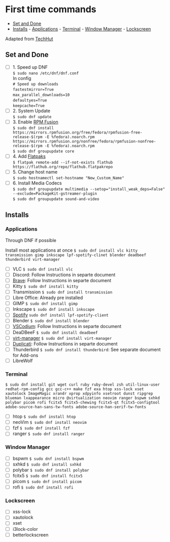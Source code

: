 # First time commands

<!-- TOC -->
- [Set and Done](#set-and-done)
- [Installs](#installs)
       - [Applications](#applications)
       - [Terminal](#terminal)
       - [Window Manager](#window-manager)
       - [Lockscreen](#lockscreen)
<!-- /TOC -->

Adapted from [TechHut](https://www.youtube.com/watch?v=RrRpXs2pkzg&t=2s)

## Set and Done

- [ ] 1\. Speed up DNF  
       `$ sudo nano /etc/dnf/dnf.conf`  
       In config  
       `# Speed up downloads`  
       `fastestmirror=True`  
       `max_parallel_downloads=10`  
       `defaultyes=True`  
       `keepcache=True`
- [ ] 2\. System Update  
       `$ sudo dnf update`
- [ ] 3\. Enable [RPM Fusion](https://rpmfusion.org/Configuration)  
       `$ sudo dnf install https://mirrors.rpmfusion.org/free/fedora/rpmfusion-free-release-$(rpm -E %fedora).noarch.rpm https://mirrors.rpmfusion.org/nonfree/fedora/rpmfusion-nonfree-release-$(rpm -E %fedora).noarch.rpm`  
       `$ sudo dnf groupupdate core`
- [ ] 4\. Add [Flatpaks](https://flatpak.org/setup/Fedora)  
       `$ flatpak remote-add --if-not-exists flathub https://flathub.org/repo/flathub.flatpakrepo`
- [ ] 5\. Change host name  
       `$ sudo hostnamectl set-hostname "New_Custom_Name"`
- [ ] 6\. Install Media Codecs  
       `$ sudo dnf groupupdate multimedia --setop="install_weak_deps=False" --exclude=PackageKit-gstreamer-plugin`  
       `$ sudo dnf groupupdate sound-and-video`

## Installs

### Applications

Through DNF if possible

Install most applications at once `$ sudo dnf install vlc kitty transmission gimp inkscape lpf-spotify-clinet blender deadbeef thunderbird virt-manager `

- [ ] VLC `$ sudo dnf install vlc`
- [ ] Discord: Follow Instructions in separte document
- [ ] [Brave](https://brave.com/linux/): Follow Instructions in separte document
- [ ] Kitty `$ sudo dnf install kitty`
- [ ] Transmission `$ sudo dnf install transmission`
- [ ] Libre Office: Already pre installed
- [ ] GIMP `$ sudo dnf install gimp`
- [ ] Inkscape `$ sudo dnf install inkscape`
- [ ] [Spotify](https://docs.fedoraproject.org/en-US/quick-docs/installing-spotify/) `sudo dnf install lpf-spotify-client`
- [ ] Blender `$ sudo dnf install blender`
- [ ] [VSCodium](https://vscodium.com/): Follow Instructions in separte document
- [ ] DeaDBeeF `$ sudo dnf install deadbeef`
- [ ] [virt-manager](https://virt-manager.org/) `$ sudo dnf install virt-manager`
- [ ] [Duplicati](https://www.duplicati.com/): Follow Instructions in separte document
- [ ] Thunderbird `$ sudo dnf install thunderbird`: See separate document for Add-ons
- [ ] LibreWolf

### Terminal

`$ sudo dnf install git wget curl ruby ruby-devel zsh util-linux-user redhat-rpm-config gcc gcc-c++ make fzf exa htop xss-lock xset xautolock ImageMagic xrandr xprop xdpyinfo xsetroot dunst ripgrep blueman lxappearance micro @virtualization neovim ranger bspwm sxhkd polybar picom rofi fcitx5 fcitx5-chewing fcitx5-qt fcitx5-configtool adobe-source-han-sans-tw-fonts adobe-source-han-serif-tw-fonts `

- [ ] htop `$ sudo dnf install htop`
- [ ] neoVim `$ sudo dnf install neovim`
- [ ] fzf `$ sudo dnf install fzf`
- [ ] ranger `$ sudo dnf install ranger`

### Window Manager

- [ ] bspwm `$ sudo dnf install bspwm`
- [ ] sxhkd `$ sudo dnf install sxhkd`
- [ ] polybar `$ sudo dnf install polybar`
- [ ] fcitx5 `$ sudo dnf install fcitx5`
- [ ] picom `$ sudo dnf install picom`
- [ ] rofi `$ sudo dnf install rofi`

### Lockscreen

- [ ] xss-lock
- [ ] xautolock
- [ ] xset
- [ ] i3lock-color
- [ ] betterlockscreen
